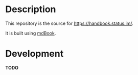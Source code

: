 # Description

This repository is the source for https://handbook.status.im/.

It is built using [mdBook](https://rust-lang.github.io/mdBook/).

# Development

__TODO__
